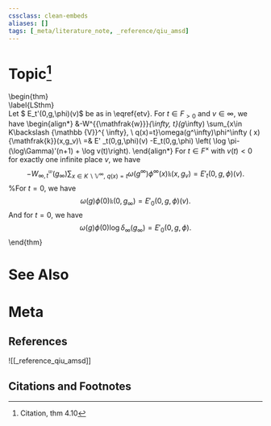 ```yaml
---
cssclass: clean-embeds
aliases: []
tags: [_meta/literature_note, _reference/qiu_amsd]
---
```

# Topic[^1]
\begin{thm}  
\label{LSthm}  
Let $ E_t'(0,g,\phi)(v)$ be as in \eqref{etv}.
For $t\in F_{>0}$ and $v\in \infty$, we have
\begin{align*} &-W^{{\mathfrak{w}}}_{\infty, t}(g_\infty) \sum_{x\in K\backslash {\mathbb {V}}^{ \infty}, \ q(x)=t}\omega(g^\infty)\phi^\infty (   x) {\mathfrak{k}}(x,g_v)\\
=&
E' _t(0,g,\phi)(v) -E_t(0,g,\phi) \left(   \log \pi-(\log\Gamma)'(n+1) + \log v(t)\right). 
\end{align*}
For $t\in  F^\times$ with $v(t)<0$  for exactly   one infinite place $v$,   we have 
$$ -W^{{\mathfrak{w}}}_{\infty, t}(g_\infty)  \sum_{x\in K\backslash {\mathbb {V}}^{ \infty}, \ q(x)=t}\omega(g^\infty)\phi ^\infty(   x) {\mathfrak{k}}(x,g_v)=
E' _t(0,g,\phi)(v) .  $$
%For $t=0$, we have  $$ \omega(g)\phi (   0) {\mathfrak{k}}(0,g_\infty)=E' _0(0,g,\phi)(v) .  $$
And for $t=0$, we have $$  \omega(g)\phi (0 ) \log \delta_\infty(g_\infty)=
E' _0(0,g,\phi).  $$
\end{thm}

# See Also

# Meta
## References
![[_reference_qiu_amsd]]


## Citations and Footnotes
[^1]: Citation, thm 4.10
